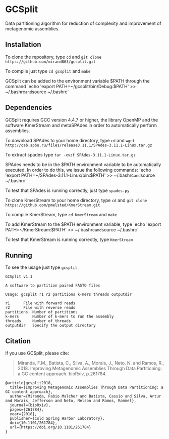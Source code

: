 # GCSplit

Data partitioning algorithm for reduction of complexity and improvement of metagenomic assemblies.

## Installation

To clone the repository, type `cd` and `git clone https://github.com/mirand863/gcsplit.git`

To compile just type `cd gcsplit` and `make`

GCSplit can be added to the environment variable $PATH through the command `echo 'export PATH=~/gcsplit/bin/Debug:$PATH' >> ~/.bashrc` and `source ~/.bashrc`

## Dependencies

GCSplit requires GCC version 4.4.7 or higher, the library OpenMP and the software KmerStream and metaSPAdes in order to automatically perform assemblies.

To download SPAdes to your home directory, type `cd` and `wget http://cab.spbu.ru/files/release3.11.1/SPAdes-3.11.1-Linux.tar.gz`

To extract spades type `tar -xvzf SPAdes-3.11.1-Linux.tar.gz`

SPAdes needs to be in the $PATH environment variable to be automatically executed. In order to do this, we issue the following commands: `echo 'export PATH=~/SPAdes-3.11.1-Linux/bin:$PATH' >> ~/.bashrc` and `source ~/.bashrc`

To test that SPAdes is running correctly, just type `spades.py`

To clone KmerStream to your home directory, type `cd` and `git clone https://github.com/pmelsted/KmerStream.git`

To compile KmerStream, type `cd KmerStream` and `make`

To add KmerStream to the $PATH environment variable, type `echo 'export PATH=~/KmerStream:$PATH' >> ~/.bashrc` and `source ~/.bashrc`

To test that KmerStream is running correctly, type `KmerStream`

## Running

To see the usage just type `gcsplit`

~~~
GCSplit v1.1

A software to partition paired FASTQ files

Usage: gcsplit r1 r2 partitions k-mers threads outputdir

r1		File with forward reads
r2		File with reverse reads
partitions	Number of partitions
k-mers		Number of k-mers to run the assembly
threads		Number of threads
outputdir	Specify the output directory
~~~

## Citation

If you use GCSplit, please cite:

>Miranda, F.M., Batista, C., Silva, A., Morais, J., Neto, N. and Ramos, R., 2018. Improving Metagenomic Assemblies Through Data Partitioning: a GC content approach. bioRxiv, p.261784.

```
@article{gcsplit2018,
  title={Improving Metagenomic Assemblies Through Data Partitioning: a GC content approach},
  author={Miranda, Fabio Malcher and Batista, Cassio and Silva, Artur and Morais, Jefferson and Neto, Nelson and Ramos, Rommel},
  journal={bioRxiv},
  pages={261784},
  year={2018},
  publisher={Cold Spring Harbor Laboratory},
  doi={10.1101/261784},
  url={https://doi.org/10.1101/261784}
}
```
